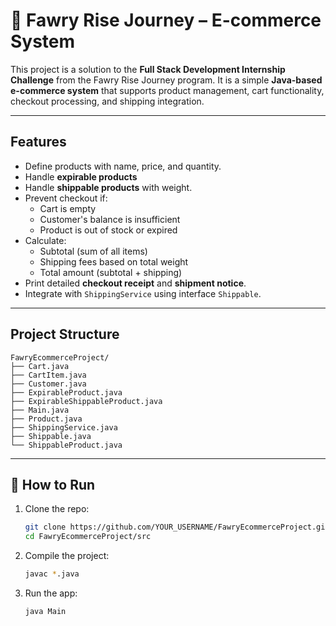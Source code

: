 # 🛒 Fawry Rise Journey – E-commerce System 

This project is a solution to the **Full Stack Development Internship Challenge** from the Fawry Rise Journey program. It is a simple **Java-based e-commerce system** that supports product management, cart functionality, checkout processing, and shipping integration.

---

## Features

- Define products with name, price, and quantity.
- Handle **expirable products** 
- Handle **shippable products**  with weight.
- Prevent checkout if:
  - Cart is empty
  - Customer's balance is insufficient
  - Product is out of stock or expired
- Calculate:
  - Subtotal (sum of all items)
  - Shipping fees based on total weight
  - Total amount (subtotal + shipping)
- Print detailed **checkout receipt** and **shipment notice**.
- Integrate with `ShippingService` using interface `Shippable`.

---

## Project Structure

```
FawryEcommerceProject/
├── Cart.java
├── CartItem.java
├── Customer.java
├── ExpirableProduct.java
├── ExpirableShippableProduct.java
├── Main.java
├── Product.java
├── ShippingService.java
├── Shippable.java
└── ShippableProduct.java
```



---




## 🚀 How to Run

1. Clone the repo:
   ```bash
   git clone https://github.com/YOUR_USERNAME/FawryEcommerceProject.git
   cd FawryEcommerceProject/src
   ```

2. Compile the project:
   ```bash
   javac *.java
   ```

3. Run the app:
   ```bash
   java Main
   ```



